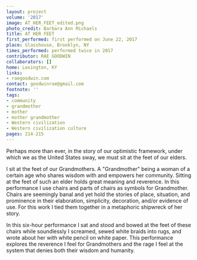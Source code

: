 ```yaml
---
layout: project
volume: '2017'
image: AT_HER_FEET_edited.png
photo_credit: Barbara Ann Michaels
title: AT HER FEET
first_performed: first performed on June 22, 2017
place: Glasshouse, Brooklyn, NY
times_performed: performed twice in 2017
contributor: RAE GOODWIN
collaborators: []
home: Lexington, KY
links:
- raegoodwin.com
contact: goodwinrae@gmail.com
footnote: ''
tags:
- community
- grandmother
- mother
- mother grandmother
- Western civilization
- Western civilization culture
pages: 214-215
---
```


Perhaps more than ever, in the story of our optimistic framework, under which we as the United States sway, we must sit at the feet of our elders.

I sit at the feet of our Grandmothers. A "Grandmother" being a woman of a certain age who shares wisdom with and empowers her community. Sitting at the feet of such an elder holds great meaning and reverence. In this performance I use chairs and parts of chairs as symbols for Grandmother. Chairs are seemingly banal and yet hold the stories of place, situation, and prominence in their elaboration, simplicity, decoration, and/or evidence of use. For this work I tied them together in a metaphoric shipwreck of her story.

In this six-hour performance I sat and stood and bowed at the feet of these chairs while soundlessly I screamed, sewed white braids into rugs, and wrote about her with white pencil on white paper. This performance explores the reverence I feel for Grandmothers and the rage I feel at the system that denies both their wisdom and humanity.
